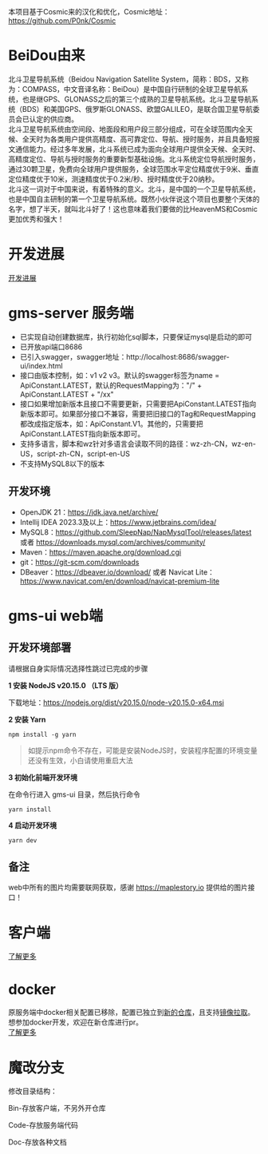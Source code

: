 本项目基于Cosmic来的汉化和优化，Cosmic地址：https://github.com/P0nk/Cosmic   

# BeiDou由来
北斗卫星导航系统（Beidou Navigation Satellite System，简称：BDS，又称为：COMPASS，中文音译名称：BeiDou）是中国自行研制的全球卫星导航系统，也是继GPS、GLONASS之后的第三个成熟的卫星导航系统。北斗卫星导航系统（BDS）和美国GPS、俄罗斯GLONASS、欧盟GALILEO，是联合国卫星导航委员会已认定的供应商。  
北斗卫星导航系统由空间段、地面段和用户段三部分组成，可在全球范围内全天候、全天时为各类用户提供高精度、高可靠定位、导航、授时服务，并且具备短报文通信能力。经过多年发展，北斗系统已成为面向全球用户提供全天候、全天时、高精度定位、导航与授时服务的重要新型基础设施。北斗系统定位导航授时服务，通过30颗卫星，免费向全球用户提供服务，全球范围水平定位精度优于9米、垂直定位精度优于10米，测速精度优于0.2米/秒、授时精度优于20纳秒。  
北斗这一词对于中国来说，有着特殊的意义。北斗，是中国的一个卫星导航系统，也是中国自主研制的第一个卫星导航系统。既然小伙伴说这个项目也要整个天体的名字，想了半天，就叫北斗好了！这也意味着我们要做的比HeavenMS和Cosmic更加优秀和强大！  

# 开发进展
[开发进展](https://github.com/BeiDouMS/BeiDou-Server/wiki/%E5%BC%80%E5%8F%91%E8%BF%9B%E5%BA%A6)

# gms-server 服务端
- 已实现自动创建数据库，执行初始化sql脚本，只要保证mysql是启动的即可  
- 已开放api端口8686
- 已引入swagger，swagger地址：http://localhost:8686/swagger-ui/index.html
- 接口由版本控制，如：v1 v2 v3。默认的swagger标签为name = ApiConstant.LATEST，默认的RequestMapping为："/" + ApiConstant.LATEST + "/xx"
- 接口如果增加新版本且接口不需要更新，只需要把ApiConstant.LATEST指向新版本即可。如果部分接口不兼容，需要把旧接口的Tag和RequestMapping都改成指定版本，如：ApiConstant.V1。其他的，只需要把ApiConstant.LATEST指向新版本即可。
- 支持多语言，脚本和wz针对多语言会读取不同的路径：wz-zh-CN，wz-en-US，script-zh-CN，script-en-US
- 不支持MySQL8以下的版本

## 开发环境
- OpenJDK 21：https://jdk.java.net/archive/
- Intellij IDEA 2023.3及以上：https://www.jetbrains.com/idea/
- MySQL8：https://github.com/SleepNap/NapMysqlTool/releases/latest 或者 https://downloads.mysql.com/archives/community/
- Maven：https://maven.apache.org/download.cgi
- git：https://git-scm.com/downloads
- DBeaver：https://dbeaver.io/download/ 或者 Navicat Lite：https://www.navicat.com/en/download/navicat-premium-lite

# gms-ui web端

## 开发环境部署

请根据自身实际情况选择性跳过已完成的步骤

**1 安装 NodeJS v20.15.0 （LTS 版）**

下载地址：https://nodejs.org/dist/v20.15.0/node-v20.15.0-x64.msi

**2 安装 Yarn**

```shell
npm install -g yarn
```

> 如提示npm命令不存在，可能是安装NodeJS时，安装程序配置的环境变量还没有生效，小白请使用重启大法

**3 初始化前端开发环境**

在命令行进入 gms-ui 目录，然后执行命令

```shell
yarn install
```

**4 启动开发环境**

```shell
yarn dev
```

## 备注
web中所有的图片均需要联网获取，感谢 https://maplestory.io 提供给的图片接口！  

# 客户端
[了解更多](https://github.com/BeiDouMS/BeiDou-Server/wiki/%E5%8C%97%E6%96%97%E5%AE%A2%E6%88%B7%E7%AB%AF%E5%8F%91%E5%B8%83)

# docker
原服务端中docker相关配置已移除，配置已独立到[新的仓库](https://github.com/BeiDouMS/BeiDou-docker)，且支持[镜像拉取](https://github.com/BeiDouMS/BeiDou-docker/pkgs/container/beidou-server-all)。想参加docker开发，欢迎在新仓库进行pr。  
[了解更多](https://github.com/BeiDouMS/BeiDou-docker)

# 魔改分支

修改目录结构：

Bin-存放客户端，不另外开仓库

Code-存放服务端代码

Doc-存放各种文档
